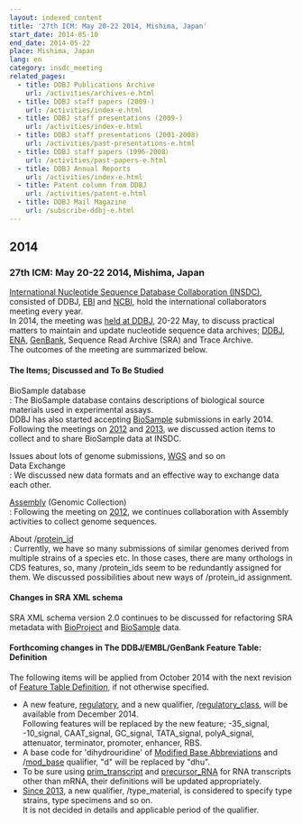 ```yaml
---
layout: indexed_content
title: '27th ICM: May 20-22 2014, Mishima, Japan'
start_date: 2014-05-10
end_date: 2014-05-22
place: Mishima, Japan
lang: en
category: insdc_meeting
related_pages:
  - title: DDBJ Publications Archive
    url: /activities/archives-e.html
  - title: DDBJ staff papers (2009-)
    url: /activities/index-e.html
  - title: DDBJ staff presentations (2009-)
    url: /activities/index-e.html
  - title: DDBJ staff presentations (2001-2008)
    url: /activities/past-presentations-e.html
  - title: DDBJ staff papers（1996-2008）
    url: /activities/past-papers-e.html
  - title: DDBJ Annual Reports
    url: /activities/index-e.html
  - title: Patent column from DDBJ
    url: /activities/patent-e.html
  - title: DDBJ Mail Magazine
    url: /subscribe-ddbj-e.html
---
```


## 2014  <a name="2014"></a>

### 27th ICM: May 20-22 2014, Mishima, Japan

[International Nucleotide Sequence Database Collaboration
(INSDC)](http://www.insdc.org/), consisted of DDBJ,
[EBI](https://www.ebi.ac.uk/) and [NCBI](https://www.ncbi.nlm.nih.gov/),
hold the international collaborators meeting every year.  
In 2014, the meeting was [held at DDBJ](/news/en/2014-05-20-e.html), 20-22
May, to discuss practical matters to maintain and update nucleotide
sequence data archives; [DDBJ](/index-e.html),
[ENA](https://www.ebi.ac.uk/ena/),
[GenBank](https://www.ncbi.nlm.nih.gov/genbank/index.html), Sequence
Read Archive (SRA) and Trace Archive.  
The outcomes of the meeting are summarized below.

#### The Items; Discussed and To Be Studied

BioSample database  
:  The BioSample database contains descriptions of biological source materials used in experimental assays.  
  DDBJ has also started accepting [BioSample](/biosample/index-e.html) submissions in early 2014.  
  Following the meetings on [2012](/activities/insdc_meeting/2012-e) and [2013](/activities/insdc_meeting/2013-e), we discussed action items to collect and to share BioSample data at INSDC.

Issues about lots of genome submissions, [WGS](/ddbj/wgs-e.html) and so on  
Data Exchange  
:  We discussed new data formats and an effective way to exchange data each
  other.

[Assembly](https://www.ncbi.nlm.nih.gov/assembly/) (Genomic Collection)  
:  Following the meeting on [2012](/activities/insdc_meeting/2012-e), we continues collaboration with Assembly activities to collect genome sequences.

About /[protein\_id](/ddbj/qualifiers-e.html#protein_id)  
:  Currently, we have so many submissions of similar genomes derived from multiple strains of a species etc. In those cases, there are many orthologs in CDS features, so, many /protein\_ids seem to be redundantly assigned for them. We discussed possibilities about new ways of /protein\_id assignment.

#### Changes in SRA XML schema

SRA XML schema version 2.0 continues to be discussed for refactoring SRA metadata with [BioProject](/bioproject/index-e.html) and [BioSample](/biosample/index-e.html) data.

#### Forthcoming changes in The DDBJ/EMBL/GenBank Feature Table: Definition  <a name="2014-ft"></a>

The following items will be applied from October 2014 with the next revision of [Feature Table Definition](/ddbj/feature-table-e.html), if not otherwise specified.

-   A new feature, [regulatory](/ddbj/features-e.html#regulatory), and a
    new qualifier,
    /[regulatory\_class](/ddbj/qualifiers-e.html#regulatory_class), will
    be available from December 2014.  
    Following features will be replaced by the new feature; -35\_signal,
    -10\_signal, CAAT\_signal, GC\_signal, TATA\_signal, polyA\_signal,
    attenuator, terminator, promoter, enhancer, RBS.
-   A base code for 'dihydrouridine' of [Modified Base
    Abbreviations](/ddbj/code-e.html#nucleotide-2) and
    /[mod\_base](/ddbj/qualifiers-e.html#mod_base) qualifier, "d" will
    be replaced by "dhu".
-   To be sure using
    [prim\_transcript](/ddbj/feature-table-e.html#prim_transcript) and
    [precursor\_RNA](/ddbj/feature-table-e.html#precursor_RNA) for RNA
    transcripts other than mRNA, their definitions will be updated
    appropriately.
-   [Since 2013](?page=2013), a new qualifier, /type\_material, is
    considered to specify type strains, type specimens and so on.  
    It is not decided in details and applicable period of the qualifier.
